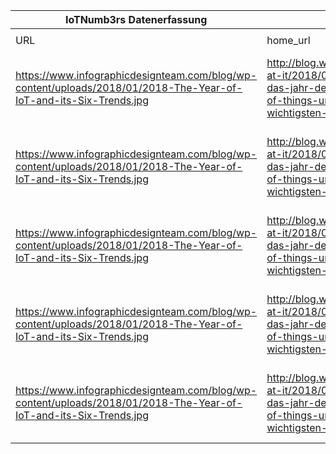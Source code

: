 |IoTNumb3rs Datenerfassung|||||||||||
| ---- | ---- | ---- | ---- | ---- | ---- | ---- | ---- | ---- | ---- | ---- |
||||||||||||
|URL|home_url|filename|device_class|device_count|market_class|market_volume|prognosis_year|publication_year|authorship_class|Dropbox folder|
|https://www.infographicdesignteam.com/blog/wp-content/uploads/2018/01/2018-The-Year-of-IoT-and-its-Six-Trends.jpg|http://blog.wiwo.de/look-at-it/2018/03/06/2018-das-jahr-des-internet-of-things-und-die-6-wichtigsten-iot-trends/|file7_2018-The-Year-of-IoT-and-its-Six-Trends.jpg|||value(healthcare)|1.17E+11|2020|2018|Blogger(Scientist)|JinlinHolic/20181116-1200|
|https://www.infographicdesignteam.com/blog/wp-content/uploads/2018/01/2018-The-Year-of-IoT-and-its-Six-Trends.jpg|http://blog.wiwo.de/look-at-it/2018/03/06/2018-das-jahr-des-internet-of-things-und-die-6-wichtigsten-iot-trends/|file7_2018-The-Year-of-IoT-and-its-Six-Trends.jpg|Mobile|25000000000|||2020|2018|Blogger(Scientist)|JinlinHolic/20181116-1200|
|https://www.infographicdesignteam.com/blog/wp-content/uploads/2018/01/2018-The-Year-of-IoT-and-its-Six-Trends.jpg|http://blog.wiwo.de/look-at-it/2018/03/06/2018-das-jahr-des-internet-of-things-und-die-6-wichtigsten-iot-trends/|file7_2018-The-Year-of-IoT-and-its-Six-Trends.jpg|IoT in GPS|30700000000|||2020|2018|Blogger(Scientist)|JinlinHolic/20181116-1200|
|https://www.infographicdesignteam.com/blog/wp-content/uploads/2018/01/2018-The-Year-of-IoT-and-its-Six-Trends.jpg|http://blog.wiwo.de/look-at-it/2018/03/06/2018-das-jahr-des-internet-of-things-und-die-6-wichtigsten-iot-trends/|file7_2018-The-Year-of-IoT-and-its-Six-Trends.jpg|Automobiles|250000000|||2020|2018|Blogger(Scientist)|JinlinHolic/20181116-1200|
|https://www.infographicdesignteam.com/blog/wp-content/uploads/2018/01/2018-The-Year-of-IoT-and-its-Six-Trends.jpg|http://blog.wiwo.de/look-at-it/2018/03/06/2018-das-jahr-des-internet-of-things-und-die-6-wichtigsten-iot-trends/|file7_2018-The-Year-of-IoT-and-its-Six-Trends.jpg|Manufacturing Industry|2E+12|||2020|2018|Blogger(Scientist)|JinlinHolic/20181116-1200|
